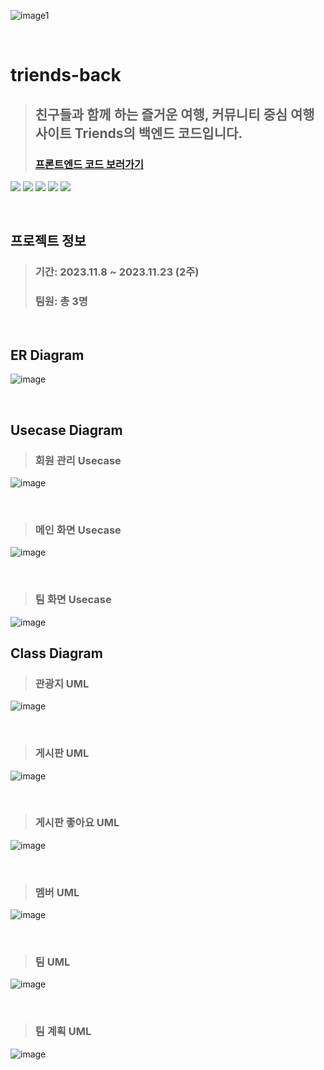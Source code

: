 ![image1](https://github.com/EnjoyTrip-team4/triends-back/assets/82896260/fe1babad-0987-43f4-b49a-97e284d8c113)

</br>

# triends-back

> ## 친구들과 함께 하는 즐거운 여행, 커뮤니티 중심 여행 사이트 Triends의 백엔드 코드입니다.
> ### [프론트엔드 코드 보러가기](https://github.com/orange11th/Triends/tree/main/FE)

<img src="https://img.shields.io/badge/spring boot-6DB33F?style=for-the-badge&logo=springboot&logoColor=white"> <img src="https://img.shields.io/badge/java-4479A1?style=for-the-badge&logo=java&logoColor=white"> 
<img src="https://img.shields.io/badge/amazon rds-527FFF?style=for-the-badge&logo=amazonrds&logoColor=white"> 
<img src="https://img.shields.io/badge/mysql-4479A1?style=for-the-badge&logo=mysql&logoColor=white"> 
<img src="https://img.shields.io/badge/github-181717?style=for-the-badge&logo=github&logoColor=white"> 

</br>

## 프로젝트 정보
> ### 기간: 2023.11.8 ~ 2023.11.23 (2주)
> ### 팀원: 총 3명

</br>

## ER Diagram
![image](https://github.com/orange11th/Triends/blob/main/assets/ERD.png)

</br>

## Usecase Diagram
> ### 회원 관리 Usecase
![image](https://github.com/orange11th/Triends/blob/main/assets/usecase_1.png)

</br>

> ### 메인 화면 Usecase
![image](https://github.com/orange11th/Triends/blob/main/assets/usecase_2.png)

</br>

> ### 팀 화면 Usecase
![image](https://github.com/orange11th/Triends/blob/main/assets/usecase_3.png)
</br>

## Class Diagram
> ### 관광지 UML
![image](https://github.com/orange11th/Triends/blob/main/assets/class1.png)

</br>

> ### 게시판 UML
![image](https://github.com/orange11th/Triends/blob/main/assets/class2.png)

</br>

> ### 게시판 좋아요 UML
![image](https://github.com/orange11th/Triends/blob/main/assets/class3.png)

</br>

> ### 멤버 UML
![image](https://github.com/orange11th/Triends/blob/main/assets/class4.png)

</br>

> ### 팀 UML
![image](https://github.com/orange11th/Triends/blob/main/assets/class5.png)

</br>

> ### 팀 계획 UML

![image](https://github.com/orange11th/Triends/blob/main/assets/class6.png)

</br>
